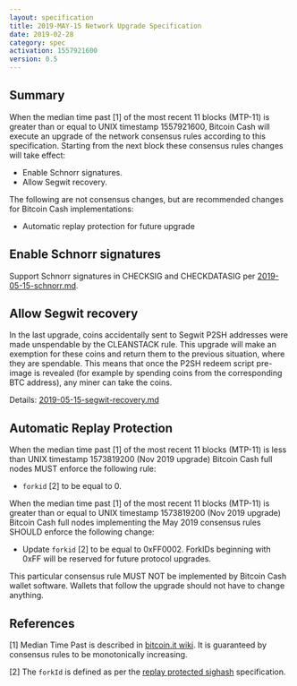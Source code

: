 ```yaml
---
layout: specification
title: 2019-MAY-15 Network Upgrade Specification
date: 2019-02-28
category: spec
activation: 1557921600
version: 0.5
---
```


## Summary

When the median time past [1] of the most recent 11 blocks (MTP-11) is greater than or equal to UNIX timestamp 1557921600, Bitcoin Cash will execute an upgrade of the network consensus rules according to this specification. Starting from the next block these consensus rules changes will take effect:

* Enable Schnorr signatures.
* Allow Segwit recovery.

The following are not consensus changes, but are recommended changes for Bitcoin Cash implementations:

* Automatic replay protection for future upgrade

## Enable Schnorr signatures

Support Schnorr signatures in CHECKSIG and CHECKDATASIG per [2019-05-15-schnorr.md](2019-05-15-schnorr.md).

## Allow Segwit recovery

In the last upgrade, coins accidentally sent to Segwit P2SH addresses were made unspendable by the CLEANSTACK rule. This upgrade will make an exemption for these coins and return them to the previous situation, where they are spendable. This means that once the P2SH redeem script pre-image is revealed (for example by spending coins from the corresponding BTC address), any miner can take the coins.

Details: [2019-05-15-segwit-recovery.md](2019-05-15-segwit-recovery.md)

## Automatic Replay Protection

When the median time past [1] of the most recent 11 blocks (MTP-11) is less than UNIX timestamp 1573819200 (Nov 2019 upgrade) Bitcoin Cash full nodes MUST enforce the following rule:

 * `forkid` [2] to be equal to 0.

When the median time past [1] of the most recent 11 blocks (MTP-11) is greater than or equal to UNIX timestamp 1573819200 (Nov 2019 upgrade) Bitcoin Cash full nodes implementing the May 2019 consensus rules SHOULD enforce the following change:

 * Update `forkid` [2] to be equal to 0xFF0002.  ForkIDs beginning with 0xFF will be reserved for future protocol upgrades.

This particular consensus rule MUST NOT be implemented by Bitcoin Cash wallet software. Wallets that follow the upgrade should not have to change anything.

## References

[1] Median Time Past is described in [bitcoin.it wiki](https://en.bitcoin.it/wiki/Block_timestamp). It is guaranteed by consensus rules to be monotonically increasing.

[2] The `forkId` is defined as per the [replay protected sighash](replay-protected-sighash.md) specification.
